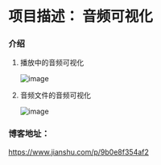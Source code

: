 # 项目描述： 音频可视化

### 介绍

1. 播放中的音频可视化

      ![image](https://github.com/zhaolewei/MusicVisualizer/blob/master/doc_raw/voice_view.jpg)
      
      
2. 音频文件的音频可视化
      
      ![image](https://github.com/zhaolewei/MusicVisualizer/blob/master/doc_raw/file_view.jpg)


### 博客地址：
https://www.jianshu.com/p/9b0e8f354af2